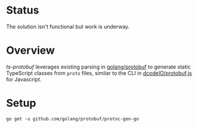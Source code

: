 # Status
The solution isn't functional but work is underway.

# Overview
*ts-protobuf* leverages existing parsing in [golang/protobuf](https://github.com/golang/protobuf) to generate static TypeScript classes from `proto` files, similar to the CLI in [dcodeIO/protobuf.js](https://github.com/dcodeIO/ProtoBuf.js/) for Javascript.

# Setup
```
go get -u github.com/golang/protobuf/protoc-gen-go
```
